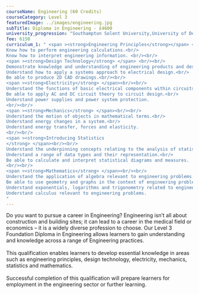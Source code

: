```yaml
---
courseName: Engineering (60 Credits)
courseCategory: Level 3
featuredImage: ../images/engineering.jpg
subTitle: Diploma in Engineering - £4600
university_progression: "Southampton Solent University,University of Derby,University of Lincoln,University of Central Lancashire (UCLan)"
fee: 6150
curriculum_1: " <span ><strong>Engineering Principles</strong></span> <br/><br/> Understand applications of SI units and measurement.<br/>
Know how to perform engineering calculations.<br/>
Know how to interpret engineering information. <br/><br/>
<span ><strong>Design Technology</strong> </span> <br/><br/>
Demonstrate knowledge and understanding of engineering products and design.<br/>
Understand how to apply a systems approach to electrical design.<br/>
Be able to produce 2D CAD drawings.<br/><br/>
<span ><strong>Electricity</strong> </span><br/><br/>
Understand the functions of basic electrical components within circuits.<br/>
Be able to apply AC and DC circuit theory to circuit design.<br/>
Understand power supplies and power system protection.
<br/><br/>
<span ><strong>Mechanics</strong> </span><br/><br/>
Understand the motion of objects in mathematical terms.<br/>
Understand energy changes in a system.<br/>
Understand energy transfer, forces and elasticity.
<br/><br/>
<span ><strong>Introducing Statistics
</strong> </span><br/><br/>
Understand the underpinning concepts relating to the analysis of statistics.<br/>
Understand a range of data types and their representation.<br/>
Be able to calculate and interpret statistical diagrams and measures.
<br/><br/>
<span ><strong>Mathematics</strong> </span><br/><br/>
Understand the application of algebra relevant to engineering problems.<br/>
Be able to use geometry and graphs in the context of engineering problems.<br/>
Understand exponentials, logarithms and trigonometry related to engineering problems.<br/>
Understand calculus relevant to engineering problems.
"
---
```

Do you want to pursue a career in Engineering? Engineering isn’t all about construction and building sites; it can lead to a career in the medical field or economics – it is a widely diverse profession to choose. Our Level 3 Foundation Diploma in Engineering allows learners to gain understanding and knowledge across a range of Engineering practices.
<br/><br/>
This qualification enables learners to develop essential knowledge in areas such as engineering principles, design technology, electricity, mechanics, statistics and mathematics.
<br/><br/>
Successful completion of this qualification will prepare learners for employment in the engineering sector or further learning.